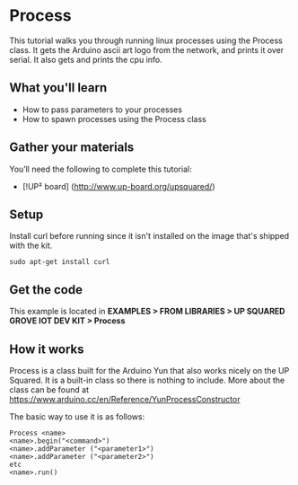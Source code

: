 # Process
This tutorial walks you through running linux processes using the Process class. It gets the Arduino ascii art logo from the network, and prints it over serial.  It also gets and prints the cpu info.

## What you'll learn
* How to pass parameters to your processes 
* How to spawn processes using the Process class

## Gather your materials
You’ll need the following to complete this tutorial:
* [!UP² board] (http://www.up-board.org/upsquared/) 

## Setup
Install curl before running since it isn't installed on the image that's shipped with the kit.

```
sudo apt-get install curl
```

## Get the code
This example is located in **EXAMPLES > FROM LIBRARIES > UP SQUARED GROVE IOT DEV KIT > Process**

## How it works
Process is a class built for the Arduino Yun that also works nicely on the UP Squared.  It is a built-in class so there is nothing to include.  More about the class can be found at https://www.arduino.cc/en/Reference/YunProcessConstructor 

The basic way to use it is as follows:

```
Process <name>
<name>.begin("<command>")
<name>.addParameter ("<parameter1>")
<name>.addParameter ("<parameter2>")
etc
<name>.run()
```
